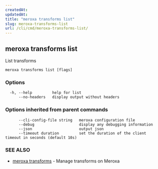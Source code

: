 ```yaml
---
createdAt: 
updatedAt: 
title: "meroxa transforms list"
slug: meroxa-transforms-list
url: /cli/cmd/meroxa-transforms-list/
---
```

## meroxa transforms list

List transforms

```
meroxa transforms list [flags]
```

### Options

```
  -h, --help         help for list
      --no-headers   display output without headers
```

### Options inherited from parent commands

```
      --cli-config-file string   meroxa configuration file
      --debug                    display any debugging information
      --json                     output json
      --timeout duration         set the duration of the client timeout in seconds (default 10s)
```

### SEE ALSO

* [meroxa transforms](/cli/cmd/meroxa-transforms/)	 - Manage transforms on Meroxa

